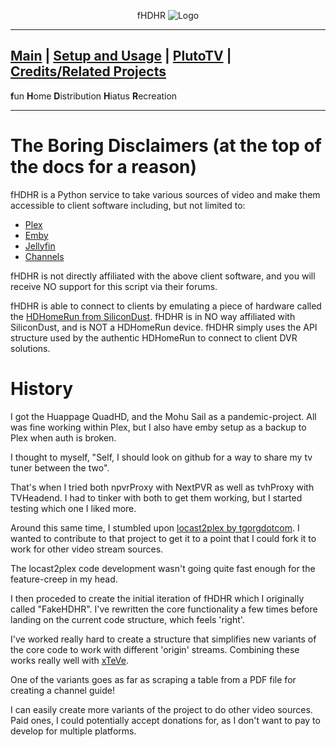 <p align="center">fHDHR    <img src="images/logo.ico" alt="Logo"/></p>

---
[Main](README.md)  |  [Setup and Usage](Usage.md)  |  [PlutoTV](Origin.md)  |  [Credits/Related Projects](Related-Projects.md)
---
**f**un
**H**ome
**D**istribution
**H**iatus
**R**ecreation

---

# The Boring Disclaimers (at the top of the docs for a reason)


fHDHR is a Python service to take various sources of video and make them accessible to client software including, but not limited to:

* [Plex](https://www.plex.tv/)
* [Emby](https://emby.media/)
* [Jellyfin](https://jellyfin.org/)
* [Channels](https://getchannels.com/)

fHDHR is not directly affiliated with the above client software, and you will receive NO support for this script via their forums.

fHDHR is able to connect to clients by emulating a piece of hardware called the [HDHomeRun from SiliconDust](https://www.silicondust.com/). fHDHR is in NO way affiliated with SiliconDust, and is NOT a HDHomeRun device. fHDHR simply uses the API structure used by the authentic HDHomeRun to connect to client DVR solutions.

# History

I got the Huappage QuadHD, and the Mohu Sail as a pandemic-project. All was fine working within Plex, but I also have emby setup as a backup to Plex when auth is broken.

I thought to myself, "Self, I should look on github for a way to share my tv tuner between the two".

That's when I tried both npvrProxy with NextPVR as well as tvhProxy with TVHeadend. I had to tinker with both to get them working, but I started testing which one I liked more.

Around this same time, I stumbled upon [locast2plex by tgorgdotcom](https://github.com/tgorgdotcom/locast2plex). I wanted to contribute to that project to get it to a point that I could fork it to work for other video stream sources.

The locast2plex code development wasn't going quite fast enough for the feature-creep in my head.

I then proceded to create the initial iteration of fHDHR which I originally called "FakeHDHR". I've rewritten the core functionality a few times before landing on the current code structure, which feels 'right'.

I've worked really hard to create a structure that simplifies new variants of the core code to work with different 'origin' streams. Combining these works really well with [xTeVe](https://github.com/xteve-project/xTeVe).

One of the variants goes as far as scraping a table from a PDF file for creating a channel guide!

I can easily create more variants of the project to do other video sources. Paid ones, I could potentially accept donations for, as I don't want to pay to develop for multiple platforms.
